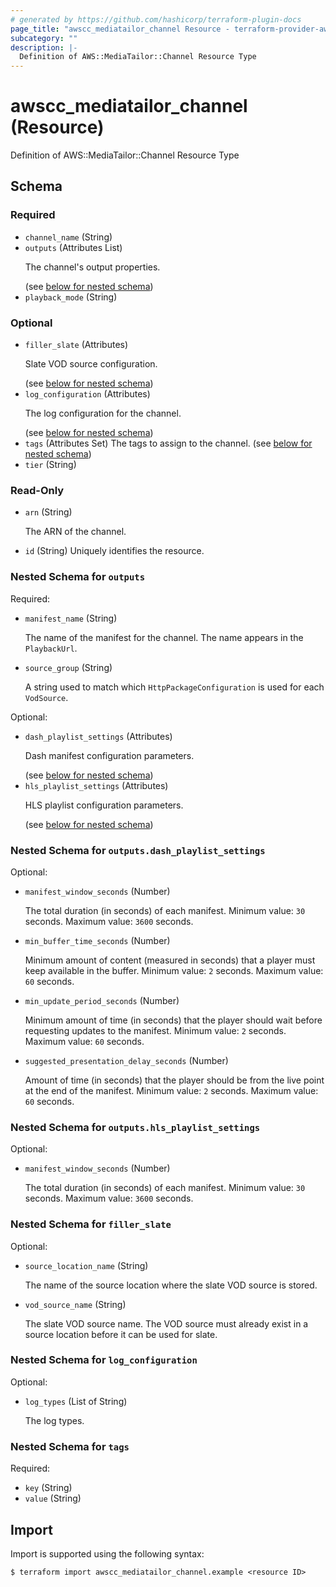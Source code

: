 ```yaml
---
# generated by https://github.com/hashicorp/terraform-plugin-docs
page_title: "awscc_mediatailor_channel Resource - terraform-provider-awscc"
subcategory: ""
description: |-
  Definition of AWS::MediaTailor::Channel Resource Type
---
```


# awscc_mediatailor_channel (Resource)

Definition of AWS::MediaTailor::Channel Resource Type



<!-- schema generated by tfplugindocs -->
## Schema

### Required

- `channel_name` (String)
- `outputs` (Attributes List) <p>The channel's output properties.</p> (see [below for nested schema](#nestedatt--outputs))
- `playback_mode` (String)

### Optional

- `filler_slate` (Attributes) <p>Slate VOD source configuration.</p> (see [below for nested schema](#nestedatt--filler_slate))
- `log_configuration` (Attributes) <p>The log configuration for the channel.</p> (see [below for nested schema](#nestedatt--log_configuration))
- `tags` (Attributes Set) The tags to assign to the channel. (see [below for nested schema](#nestedatt--tags))
- `tier` (String)

### Read-Only

- `arn` (String) <p>The ARN of the channel.</p>
- `id` (String) Uniquely identifies the resource.

<a id="nestedatt--outputs"></a>
### Nested Schema for `outputs`

Required:

- `manifest_name` (String) <p>The name of the manifest for the channel. The name appears in the <code>PlaybackUrl</code>.</p>
- `source_group` (String) <p>A string used to match which <code>HttpPackageConfiguration</code> is used for each <code>VodSource</code>.</p>

Optional:

- `dash_playlist_settings` (Attributes) <p>Dash manifest configuration parameters.</p> (see [below for nested schema](#nestedatt--outputs--dash_playlist_settings))
- `hls_playlist_settings` (Attributes) <p>HLS playlist configuration parameters.</p> (see [below for nested schema](#nestedatt--outputs--hls_playlist_settings))

<a id="nestedatt--outputs--dash_playlist_settings"></a>
### Nested Schema for `outputs.dash_playlist_settings`

Optional:

- `manifest_window_seconds` (Number) <p>The total duration (in seconds) of each manifest. Minimum value: <code>30</code> seconds. Maximum value: <code>3600</code> seconds.</p>
- `min_buffer_time_seconds` (Number) <p>Minimum amount of content (measured in seconds) that a player must keep available in the buffer. Minimum value: <code>2</code> seconds. Maximum value: <code>60</code> seconds.</p>
- `min_update_period_seconds` (Number) <p>Minimum amount of time (in seconds) that the player should wait before requesting updates to the manifest. Minimum value: <code>2</code> seconds. Maximum value: <code>60</code> seconds.</p>
- `suggested_presentation_delay_seconds` (Number) <p>Amount of time (in seconds) that the player should be from the live point at the end of the manifest. Minimum value: <code>2</code> seconds. Maximum value: <code>60</code> seconds.</p>


<a id="nestedatt--outputs--hls_playlist_settings"></a>
### Nested Schema for `outputs.hls_playlist_settings`

Optional:

- `manifest_window_seconds` (Number) <p>The total duration (in seconds) of each manifest. Minimum value: <code>30</code> seconds. Maximum value: <code>3600</code> seconds.</p>



<a id="nestedatt--filler_slate"></a>
### Nested Schema for `filler_slate`

Optional:

- `source_location_name` (String) <p>The name of the source location where the slate VOD source is stored.</p>
- `vod_source_name` (String) <p>The slate VOD source name. The VOD source must already exist in a source location before it can be used for slate.</p>


<a id="nestedatt--log_configuration"></a>
### Nested Schema for `log_configuration`

Optional:

- `log_types` (List of String) <p>The log types.</p>


<a id="nestedatt--tags"></a>
### Nested Schema for `tags`

Required:

- `key` (String)
- `value` (String)

## Import

Import is supported using the following syntax:

```shell
$ terraform import awscc_mediatailor_channel.example <resource ID>
```
